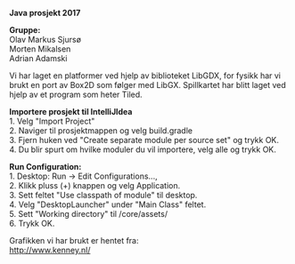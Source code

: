 **Java prosjekt 2017**

**Gruppe:** <br>
Olav Markus Sjursø <br>
Morten Mikalsen <br>
Adrian Adamski <br>

Vi har laget en platformer ved hjelp av biblioteket LibGDX, for fysikk har vi brukt en port av Box2D som følger med LibGX. Spillkartet har blitt laget ved hjelp av et program som heter Tiled.



**Importere prosjekt til IntelliJIdea** <br>
<tab>1. Velg "Import Project"<br>
<tab>2. Naviger til prosjektmappen og velg build.gradle<br>
<tab>3. Fjern huken ved "Create separate module per source set" og trykk OK.<br> 
<tab>4. Du blir spurt om hvilke moduler du vil importere, velg alle og trykk OK.<br>

**Run Configuration:**<br>
<tab> 1. Desktop: Run -> Edit Configurations..., <br>
<tab> 2. Klikk pluss (+) knappen og velg Application. <br>
<tab> 3. Sett feltet "Use classpath of module" til desktop. <br>
<tab> 4. Velg "DesktopLauncher" under "Main Class" feltet.<br> 
<tab> 5. Sett "Working directory" til /core/assets/ <br>
<tab> 6. Trykk OK. <br>
	

Grafikken vi har brukt er hentet fra:<br>
http://www.kenney.nl/